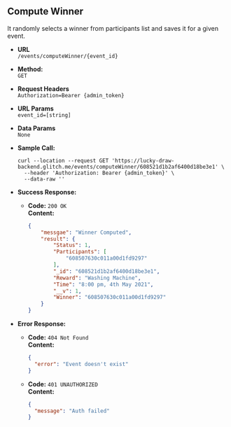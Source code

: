 **Compute Winner**
----
  It randomly selects a winner from participants list and saves it for a given event.

* **URL**  
  `/events/computeWinner/{event_id}`

* **Method:**  
  `GET` 
  
*  **Request Headers**  
  `Authorization=Bearer {admin_token}` 
  
*  **URL Params**  
    `event_id=[string]`

* **Data Params**  
  `None`
      
* **Sample Call:**
  ```curl
  curl --location --request GET 'https://lucky-draw-backend.glitch.me/events/computeWinner/608521d1b2af6400d18be3e1' \
    --header 'Authorization: Bearer {admin_token}' \
    --data-raw ''
  ```
   
* **Success Response:**

  * **Code:** `200 OK` <br />
    **Content:**  
    ```json
    {
        "messgae": "Winner Computed",
        "result": {
            "Status": 1,
            "Participants": [
                "608507630c011a00d1fd9297"
            ],
            "_id": "608521d1b2af6400d18be3e1",
            "Reward": "Washing Machine",
            "Time": "8:00 pm, 4th May 2021",
            "__v": 1,
            "Winner": "608507630c011a00d1fd9297"
        }
    }
    ```
 
* **Error Response:**
  * **Code:** `404 Not Found` <br />
    **Content:**  
    ```json
    {
      "error": "Event doesn't exist"
    }
    ```

  * **Code:** `401 UNAUTHORIZED` <br />
    **Content:**  
    ```json
    {
      "message": "Auth failed"
    }
    ```
